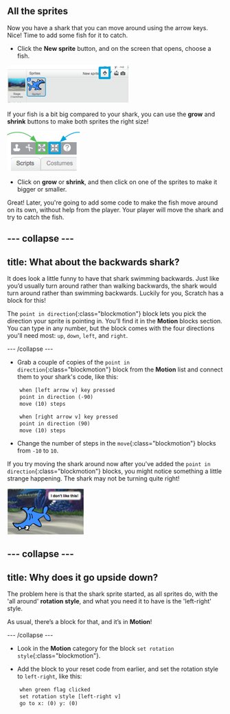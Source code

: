 ## All the sprites

Now you have a shark that you can move around using the arrow keys. Nice! Time to add some fish for it to catch.

+ Click the **New sprite** button, and on the screen that opens, choose a fish.

![The New sprite button](images/spritesNewFromLibrary.png)

If your fish is a bit big compared to your shark, you can use the **grow** and **shrink** buttons to make both sprites the right size!

![Grow and shrink buttons](images/sprites2.png)

+ Click on **grow** or **shrink**, and then click on one of the sprites to make it bigger or smaller.

Great! Later, you're going to add some code to make the fish move around on its own, without help from the player. Your player will move the shark and try to catch the fish.

## \--- collapse \---

## title: What about the backwards shark?

It does look a little funny to have that shark swimming backwards. Just like you’d usually turn around rather than walking backwards, the shark would turn around rather than swimming backwards. Luckily for you, Scratch has a block for this!

The `point in direction`{:class="blockmotion"} block lets you pick the direction your sprite is pointing in. You’ll find it in the **Motion** blocks section. You can type in any number, but the block comes with the four directions you'll need most: `up`, `down`, `left`, and `right`.

\--- /collapse \---

+ Grab a couple of copies of the `point in direction`{:class="blockmotion"} block from the **Motion** list and connect them to your shark's code, like this: 

```blocks
    when [left arrow v] key pressed
    point in direction (-90)
    move (10) steps
```

```blocks
    when [right arrow v] key pressed
    point in direction (90)
    move (10) steps
```

+ Change the number of steps in the `move`{:class="blockmotion"} blocks from `-10` to `10`.

If you try moving the shark around now after you've added the `point in direction`{:class="blockmotion"} blocks, you might notice something a little strange happening. The shark may not be turning quite right!

![Upside down shark](images/spritesUpsideDown.png)

## \--- collapse \---

## title: Why does it go upside down?

The problem here is that the shark sprite started, as all sprites do, with the 'all around' **rotation style**, and what you need it to have is the 'left-right' style.

As usual, there’s a block for that, and it’s in **Motion**!

\--- /collapse \---

+ Look in the **Motion** category for the block `set rotation style`{:class="blockmotion"}.

+ Add the block to your reset code from earlier, and set the rotation style to `left-right`, like this:

```blocks
    when green flag clicked
    set rotation style [left-right v]
    go to x: (0) y: (0)
```